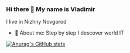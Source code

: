 ### Hi there 👋 My name is Vladimir

I live in Nizhny Novgorod
- 💬 About me: Step by step I descover world IT

[![Anurag's GitHub stats](https://github-readme-stats.vercel.app/apiFilliniusanuraghazra)](https://github.com/anuraghazra/github-readme-stats)

<!--
**Fillinius/Fillinius** is a ✨ _special_ ✨ repository because its `README.md` (this file) appears on your GitHub profile.

Here are some ideas to get you started:

- 🔭 I’m currently working on ...
- 🌱 I’m currently learning ...
- 👯 I’m looking to collaborate on ...
- 🤔 I’m looking for help with ...
- 💬 Ask me about ...
- 📫 How to reach me: ...
- 😄 Pronouns: ...
- ⚡ Fun fact: ...
-->
